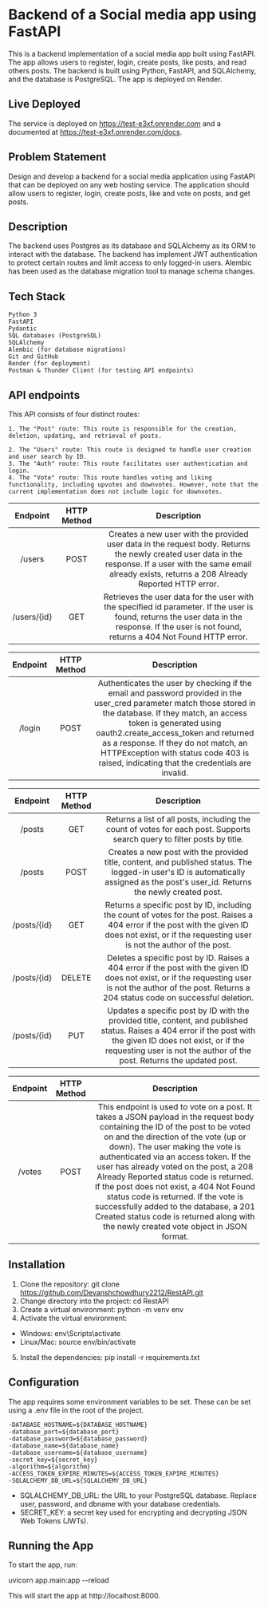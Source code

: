 
# Backend of a Social media app using FastAPI
This is a backend implementation of a social media app built using FastAPI. The app allows users to register, login, create posts, like posts, and read others posts. The backend is built using Python, FastAPI, and SQLAlchemy, and the database is PostgreSQL. The app is deployed on Render.

## Live Deployed
The service is deployed on https://test-e3xf.onrender.com and a documented at https://test-e3xf.onrender.com/docs.


## Problem Statement
Design and develop a backend for a social media application using FastAPI that can be deployed on any web hosting service. The application should allow users to register, login, create posts, like and vote on posts, and get posts. 

## Description
The backend uses Postgres as its database and SQLAlchemy as its ORM to interact with the database. The backend has implement JWT authentication to protect certain routes and limit access to only logged-in users. Alembic has been used as the database migration tool to manage schema changes.

## Tech Stack
    Python 3
    FastAPI
    Pydantic
    SQL databases (PostgreSQL)
    SQLAlchemy
    Alembic (for database migrations)
    Git and GitHub
    Render (for deployment)
    Postman & Thunder Client (for testing API endpoints)

## API endpoints
This API consists of four distinct routes:

    1. The "Post" route: This route is responsible for the creation, deletion, updating, and retrieval of posts.

    2. The "Users" route: This route is designed to handle user creation and user search by ID.
    3. The "Auth" route: This route facilitates user authentication and login.
    4. The "Vote" route: This route handles voting and liking functionality, including upvotes and downvotes. However, note that the current implementation does not include logic for downvotes.

| 	Endpoint	 | 	HTTP Method	 | 	Description	 | 
| 	:-----:	 | 	:-----:	 | 	:-----:	 | 
| /users	| POST	 | Creates a new user with the provided user data in the request body. Returns the newly created user data in the response. If a user with the same email already exists, returns a 208 Already Reported HTTP error.|
|/users/{id} |	GET	| Retrieves the user data for the user with the specified id parameter. If the user is found, returns the user data in the response. If the user is not found, returns a 404 Not Found HTTP error.|

| 	Endpoint	 | 	HTTP Method	 | 	Description	 |
| 	:-----:	 | 	:-----:	 | 	:-----:	 | 
| /login	|POST|	Authenticates the user by checking if the email and password provided in the user_cred parameter match those stored in the database. If they match, an access token is generated using oauth2.create_access_token and returned as a response. If they do not match, an HTTPException with status code 403 is raised, indicating that the credentials are invalid.|

| 	Endpoint	 | 	HTTP Method	 | 	Description	 |
| 	:-----:	 | 	:-----:	 | 	:-----:	 | 
|/posts |	GET	| Returns a list of all posts, including the count of votes for each post. Supports search query to filter posts by title.|
|/posts |	POST	| Creates a new post with the provided title, content, and published status. The logged-in user's ID is automatically assigned as the post's user_id. Returns the newly created post.|
|/posts/{id} |	GET	| Returns a specific post by ID, including the count of votes for the post. Raises a 404 error if the post with the given ID does not exist, or if the requesting user is not the author of the post.|
|/posts/{id} |	DELETE	| Deletes a specific post by ID. Raises a 404 error if the post with the given ID does not exist, or if the requesting user is not the author of the post. Returns a 204 status code on successful deletion.|
|/posts/{id} |	PUT	| Updates a specific post by ID with the provided title, content, and published status. Raises a 404 error if the post with the given ID does not exist, or if the requesting user is not the author of the post. Returns the updated post.|

| 	Endpoint	 | 	HTTP Method	 | 	Description	 |
| 	:-----:	 | 	:-----:	 | 	:-----:	 | 
|/votes	| POST |	This endpoint is used to vote on a post. It takes a JSON payload in the request body containing the ID of the post to be voted on and the direction of the vote (up or down). The user making the vote is authenticated via an access token. If the user has already voted on the post, a 208 Already Reported status code is returned. If the post does not exist, a 404 Not Found status code is returned. If the vote is successfully added to the database, a 201 Created status code is returned along with the newly created vote object in JSON format.|


## Installation
1. Clone the repository: git clone https://github.com/Devanshchowdhury2212/RestAPI.git
2. Change directory into the project: cd RestAPI
3. Create a virtual environment: python -m venv env
4. Activate the virtual environment:
- Windows: env\Scripts\activate
- Linux/Mac: source env/bin/activate
5. Install the dependencies: pip install -r requirements.txt

## Configuration 
The app requires some environment variables to be set. These can be set using a .env file in the root of the project.
    
    -DATABASE_HOSTNAME=${DATABASE_HOSTNAME}
    -database_port=${database_port}
    -database_password=${database_password} 
    -database_name=${database_name}
    -database_username=${database_username}
    -secret_key=${secret_key}
    -algorithm=${algorithm}
    -ACCESS_TOKEN_EXPIRE_MINUTES=${ACCESS_TOKEN_EXPIRE_MINUTES}
    -SQLALCHEMY_DB_URL=${SQLALCHEMY_DB_URL} 
- SQLALCHEMY_DB_URL: the URL to your PostgreSQL database. Replace user, password, and dbname with your database credentials.
- SECRET_KEY: a secret key used for encrypting and decrypting JSON Web Tokens (JWTs).

## Running the App
To start the app, run:

uvicorn app.main:app --reload

This will start the app at http://localhost:8000.

